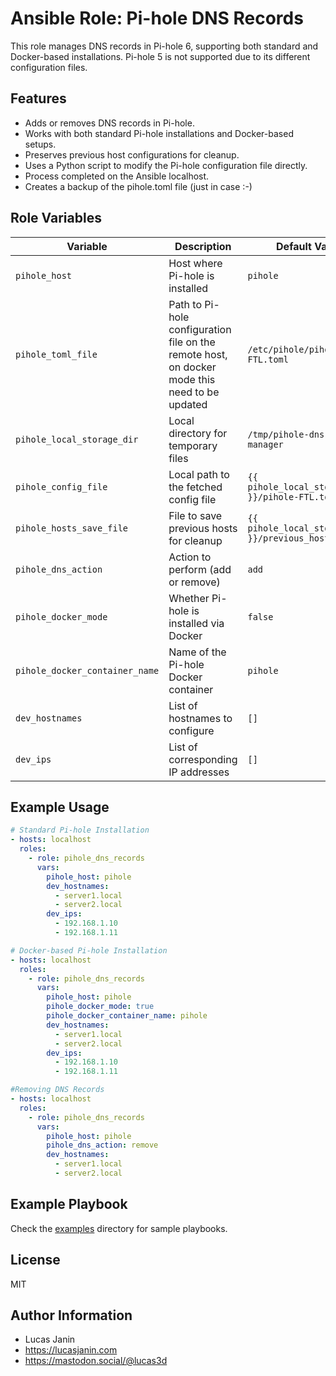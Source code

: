 # Ansible Role: Pi-hole DNS Records

This role manages DNS records in Pi-hole 6, supporting both standard and Docker-based installations. Pi-hole 5 is not supported due to its different configuration files.

## Features

- Adds or removes DNS records in Pi-hole.  
- Works with both standard Pi-hole installations and Docker-based setups.  
- Preserves previous host configurations for cleanup.  
- Uses a Python script to modify the Pi-hole configuration file directly.  
- Process completed on the Ansible localhost.  
- Creates a backup of the pihole.toml file (just in case :-)

## Role Variables

| Variable | Description | Default Value |
|----------|-------------|---------------|
| `pihole_host` | Host where Pi-hole is installed | `pihole` |
| `pihole_toml_file` | Path to Pi-hole configuration file on the remote host, on docker mode this need to be updated | `/etc/pihole/pihole-FTL.toml` |
| `pihole_local_storage_dir` | Local directory for temporary files | `/tmp/pihole-dns-records-manager` |
| `pihole_config_file` | Local path to the fetched config file | `{{ pihole_local_storage_dir }}/pihole-FTL.toml` |
| `pihole_hosts_save_file` | File to save previous hosts for cleanup | `{{ pihole_local_storage_dir }}/previous_hosts.json` |
| `pihole_dns_action` | Action to perform (add or remove) | `add` |
| `pihole_docker_mode` | Whether Pi-hole is installed via Docker | `false` |
| `pihole_docker_container_name` | Name of the Pi-hole Docker container | `pihole` |
| `dev_hostnames` | List of hostnames to configure | `[]` |
| `dev_ips` | List of corresponding IP addresses | `[]` |

## Example Usage

```yaml
# Standard Pi-hole Installation
- hosts: localhost
  roles:
    - role: pihole_dns_records
      vars:
        pihole_host: pihole
        dev_hostnames:
          - server1.local
          - server2.local
        dev_ips:
          - 192.168.1.10
          - 192.168.1.11

# Docker-based Pi-hole Installation
- hosts: localhost
  roles:
    - role: pihole_dns_records
      vars:
        pihole_host: pihole
        pihole_docker_mode: true
        pihole_docker_container_name: pihole
        dev_hostnames:
          - server1.local
          - server2.local
        dev_ips:
          - 192.168.1.10
          - 192.168.1.11

#Removing DNS Records
- hosts: localhost
  roles:
    - role: pihole_dns_records
      vars:
        pihole_host: pihole
        pihole_dns_action: remove
        dev_hostnames:
          - server1.local
          - server2.local
```

## Example Playbook

Check the [examples](examples/) directory for sample playbooks.

## License

MIT

## Author Information

- Lucas Janin
- https://lucasjanin.com
- https://mastodon.social/@lucas3d